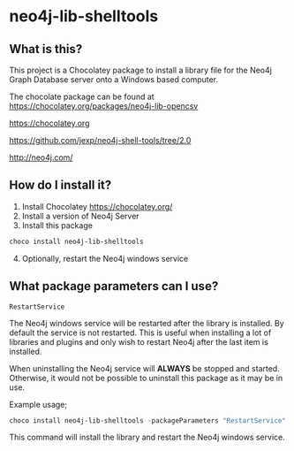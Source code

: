 neo4j-lib-shelltools
==========================

## What is this?
This project is a Chocolatey package to install a library file for the Neo4j Graph Database server onto a Windows based computer.

The chocolate package can be found at https://chocolatey.org/packages/neo4j-lib-opencsv

https://chocolatey.org

https://github.com/jexp/neo4j-shell-tools/tree/2.0

http://neo4j.com/

## How do I install it?
1. Install Chocolatey https://chocolatey.org/
2. Install a version of Neo4j Server
3. Install this package
```powershell
choco install neo4j-lib-shelltools
```
4. Optionally, restart the Neo4j windows service

## What package parameters can I use?
```
RestartService
```
The Neo4j windows service will be restarted after the library is installed.  By default the service is not restarted.  This is useful when installing a lot of libraries and plugins and only wish to restart Neo4j after the last item is installed.

When uninstalling the Neo4j service will **ALWAYS** be stopped and started.  Otherwise, it would not be possible to uninstall this package as it may be in use.

Example usage;
```powershell
choco install neo4j-lib-shelltools -packageParameters "RestartService"
```
This command will install the library and restart the Neo4j windows service.
